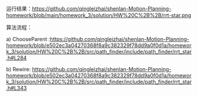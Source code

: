 运行结果：https://github.com/qingleizhai/shenlan-Motion-Planning-homework/blob/main/homework_3/solution/HW%20C%2B%2B/rrt-star.png

算法流程：
  
  a) ChooseParent :https://github.com/qingleizhai/shenlan-Motion-Planning-homework/blob/e502ec3a04270368f8a9c382329f78dd9a0f0d1a/homework_3/solution/HW%20C%2B%2B/src/path_finder/include/path_finder/rrt_star.h#L284
  
  b) Rewire: https://github.com/qingleizhai/shenlan-Motion-Planning-homework/blob/e502ec3a04270368f8a9c382329f78dd9a0f0d1a/homework_3/solution/HW%20C%2B%2B/src/path_finder/include/path_finder/rrt_star.h#L343
  
  

